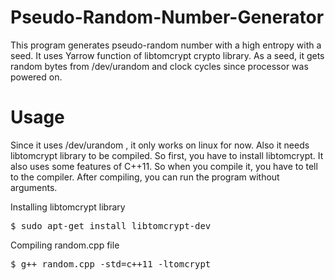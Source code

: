 # Pseudo-Random-Number-Generator

This program generates pseudo-random number with a high entropy with a seed. It uses Yarrow function of libtomcrypt crypto library. As a seed, it gets random bytes from /dev/urandom and clock cycles since processor was powered on.

# Usage

Since it uses /dev/urandom , it only works on linux for now. Also it needs libtomcrypt library to be compiled. So first, you have to install libtomcrypt. It also uses some features of C++11. So when you compile it, you have to tell to the compiler. After compiling, you can run the program without arguments.

Installing libtomcrypt library
<pre>
$ sudo apt-get install libtomcrypt-dev
</pre>

Compiling random.cpp file
<pre>
$ g++ random.cpp -std=c++11 -ltomcrypt
</pre>


